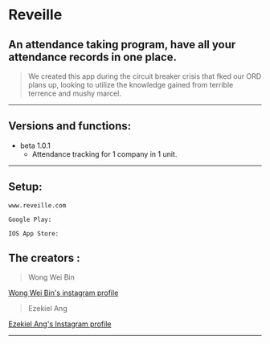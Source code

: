 # Reveille
## An attendance taking program, have all your attendance records in one place.

> We created this app during the circuit breaker crisis that fked our ORD plans up, looking to utilize the knowledge gained from terrible terrence and mushy marcel.

---

## Versions and functions:

* beta 1.0.1 
    * Attendance tracking for 1 company in 1 unit.

---

## Setup:
```
www.reveille.com

Google Play:

IOS App Store:

```




## The creators : 
> Wong Wei Bin

[Wong Wei Bin's instagram profile](www.google.com)

> Ezekiel Ang 

[Ezekiel Ang's Instagram profile](www.youtube.com)

---



